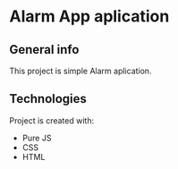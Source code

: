 # Alarm App aplication

## General info
This project is simple Alarm aplication.
	
## Technologies
Project is created with:
* Pure JS
* CSS
* HTML
